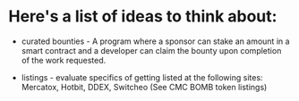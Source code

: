 # Here's a list of ideas to think about:

* curated bounties - A program where a sponsor can stake an amount in a smart contract and a developer can claim the bounty upon completion of the work requested.

* listings - evaluate specifics of getting listed at the following sites: Mercatox, Hotbit, DDEX, Switcheo (See CMC BOMB token listings)
